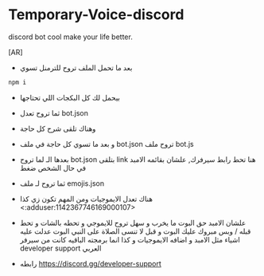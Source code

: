 # Temporary-Voice-discord
discord bot cool make your life better. 

[AR] 
- بعد ما تحمل الملف تروح للترمنل تسوي 
```diff
npm i
```
- بيحمل لك كل البكجات اللي تحتاجها 
- ثما تروح تعدل bot.json
 
- وهناك تلقى شرح كل حاجة 
- و بعد ما تسوي كل حاجة في ملف bot.json تروح ملف bot.js 
- بعدها الـ لما تروح bot.json بتلقى link هنا تحط رابط سيرفرك, علشان بقائمه الامبد في حال الشخص ضغط
- ثما تروح لـ ملف emojis.json 
- هناك تعدل الايموجيات ومن المهم تكون زي كذا <:adduser:1142367746169000107>
- علشان الامبد حق البوت ما يخرب و سهل تروح للايموجي و تحطه بالشات و تحط قبله / 
وبس مبروك عليك البوت و قبل لا تنسى الصلاة على النبي 
البوت عدلت عليه اشياء مثل الامبد و اضافه الايموجيات و كذا انما برمجته الباقيه كانت من سيرفر developer support العربي 
- رابطه https://discord.gg/developer-support


